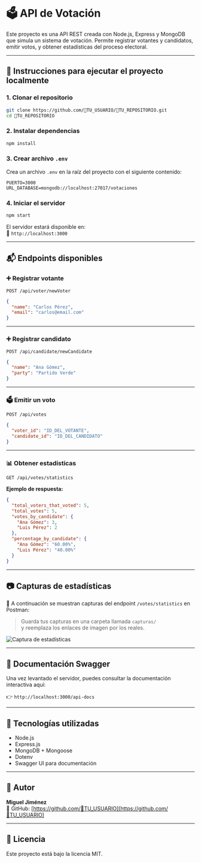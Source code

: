 # 🗳️ API de Votación

Este proyecto es una API REST creada con Node.js, Express y MongoDB que simula un sistema de votación. Permite registrar votantes y candidatos, emitir votos, y obtener estadísticas del proceso electoral.

---

## 🚀 Instrucciones para ejecutar el proyecto localmente

### 1. Clonar el repositorio

```bash
git clone https://github.com/🔁TU_USUARIO/🔁TU_REPOSITORIO.git
cd 🔁TU_REPOSITORIO
```

### 2. Instalar dependencias

```bash
npm install
```

### 3. Crear archivo `.env`

Crea un archivo `.env` en la raíz del proyecto con el siguiente contenido:

```env
PUERTO=3000
URL_DATABASE=mongodb://localhost:27017/votaciones
```

### 4. Iniciar el servidor

```bash
npm start
```

El servidor estará disponible en:  
📍 `http://localhost:3000`

---

## 📬 Endpoints disponibles

### ➕ Registrar votante

`POST /api/voter/newVoter`

```json
{
  "name": "Carlos Pérez",
  "email": "carlos@email.com"
}
```

---

### ➕ Registrar candidato

`POST /api/candidate/newCandidate`

```json
{
  "name": "Ana Gómez",
  "party": "Partido Verde"
}
```

---

### 🗳️ Emitir un voto

`POST /api/votes`

```json
{
  "voter_id": "ID_DEL_VOTANTE",
  "candidate_id": "ID_DEL_CANDIDATO"
}
```

---

### 📊 Obtener estadísticas

`GET /api/votes/statistics`

**Ejemplo de respuesta:**

```json
{
  "total_voters_that_voted": 5,
  "total_votes": 5,
  "votes_by_candidate": {
    "Ana Gómez": 3,
    "Luis Pérez": 2
  },
  "percentage_by_candidate": {
    "Ana Gómez": "60.00%",
    "Luis Pérez": "40.00%"
  }
}
```

---

## 📷 Capturas de estadísticas

📸 A continuación se muestran capturas del endpoint `/votes/statistics` en Postman:

> Guarda tus capturas en una carpeta llamada `capturas/`  
> y reemplaza los enlaces de imagen por los reales.

![Captura de estadísticas](./capturas/statistics_postman.png)

---

## 📘 Documentación Swagger

Una vez levantado el servidor, puedes consultar la documentación interactiva aquí:

👉 `http://localhost:3000/api-docs`

---

## 🧰 Tecnologías utilizadas

- Node.js
- Express.js
- MongoDB + Mongoose
- Dotenv
- Swagger UI para documentación

---

## 👤 Autor

**Miguel Jiménez**  
🔗 GitHub: [https://github.com/🔁TU_USUARIO](https://github.com/🔁TU_USUARIO)

---

## 📜 Licencia

Este proyecto está bajo la licencia MIT.